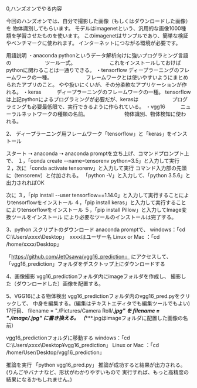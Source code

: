 0,ハンズオンでやる内容

今回のハンズオンでは、自分で撮影した画像（もしくはダウンロードした画像）を
物体識別してもらいます。
モデルはimagenetという、汎用的な画像1000種類を学習させたものを使います。
このimagenetはサンプルであり、簡単な検証やベンチマークに使われます。
インターネットにつながる環境が必要です。

用語説明
・anaconda    pythonというデータ解析向けに強いプログラミング言語の
　　　　　　  ツール一式。
　　　　　　  これをインストールしておけばpythonに関わることは一通りできる。
・tensorflow   ディープラーニングのフレームワークの一種。
　　　　　　  フレームワークとは使いやすいようにまとめられたアプリのこと。
                       やや扱いにくいが、その分柔軟なアプリケーションが作れる。
・keras　　　ディープラーニングのフレームワークの一種。
                        tensorflowは上記pythonによるプログラミングが必要だが、kerasは
　　　　　　  プログラミングも必要最低限で、実行できるように作られている。
・vgg16　　　ニューラルネットワークの種類の名前。　
　　　　　　  物体識別、物体検知に使われる。



2、 ディープラーニング用フレームワーク「tensorflow」と「keras」をインストール

スタート ➝ anaconda ➝ anaconda promptを立ち上げ、コマンドプロンプト上で、
１，「conda create --name=tensorenv python=3.5」と入力して実行
２，次に「conda activate tensorenv」と入力して実行
コマンド入力部の先頭に（tensorenv）と付加される。
「python -V」と入力して、「python 3.5.6」と出力されればOK

次に
３，「pip install --user tensorflow==1.14.0」と入力して実行することによりtensorflowをインストール
４，「pip install keras」と入力して実行することによりtensorflowをインストール
５，「pip install Pillow」と入力してImage変換ツールをインストール
により必要なツールのインストールは完了する。


3、python スクリプトのダウンロード
anaconda promptで、
windows：「cd  C:\Users\xxxx\Desktop」　xxxxはユーザー名
Linux or Mac ：「cd  /home/xxxx/Desktop」

「https://github.com/JetOsawa/vgg16_prediction」
にアクセスして、「vgg16_prediction」フォルダをデスクトップ上にダウンロードする


4、画像撮影
vgg16_predictionフォルダ内にimageフォルダを作成し、
撮影した（ダウンロードした）画像を配置する。


5、VGG16による物体検出
vgg16_predictionフォルダ内のvgg16_pred.pyをクリックして、
中身を編集する。(編集はテキストエディタでも編集ツールでもよい)
17行目、
filename = "./Pictures/Camera Roll/***.jpg"
を
filename = "./image/**********.jpg"
に書き換える。
（**********.jpgはimageフォルダに配置した画像の名前）

vgg16_predictionフォルダに移動する
windows：「cd  C:\Users\xxxx\Desktop¥vgg16_prediction」
Linux or Mac ：「cd  /home/User/Desktop/vgg16_prediction」

推論を実行
「python vgg16_pred.py」
推論が成功すると結果が出力される。
(りんごやバナナなど、形状がわかりやすいもので
実行すれば、もっと高精度の結果になるかもしれません。)

